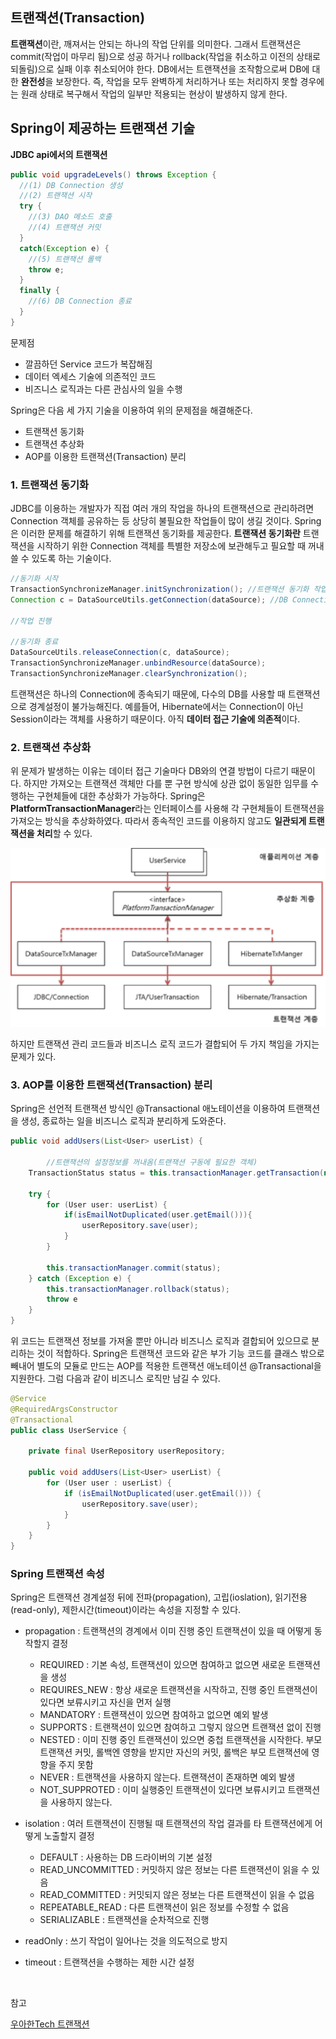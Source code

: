 ## 트랜잭션(Transaction)

**트랜잭션**이란, 깨져서는 안되는 하나의 작업 단위를 의미한다. 그래서 트랜잭션은 commit(작업이 마무리 됨)으로 성공 하거나 rollback(작업을 취소하고 이전의 상태로 되돌림)으로 실패 이후 취소되어야 한다. DB에서는 트랜잭션을 조작함으로써 DB에 대한 **완전성**을 보장한다. 즉, 작업을 모두 완벽하게 처리하거나 또는 처리하지 못할 경우에는 원래 상태로 복구해서 작업의 일부만 적용되는 현상이 발생하지 않게 한다.

##  Spring이 제공하는 트랜잭션 기술

**JDBC api에서의 트랜잭션**

```java
public void upgradeLevels() throws Exception {
  //(1) DB Connection 생성
  //(2) 트랜잭션 시작
  try {
    //(3) DAO 메소드 호출
    //(4) 트랜잭션 커밋
  }
  catch(Exception e) {
    //(5) 트랜잭션 롤백
    throw e;
  }
  finally {
    //(6) DB Connection 종료
  }
}
```

문제점

- 깔끔하던 Service 코드가 복잡해짐
- 데이터 엑세스 기술에 의존적인 코드
- 비즈니스 로직과는 다른 관심사의 일을 수행

Spring은 다음 세 가지 기술을 이용하여 위의 문제점을 해결해준다.

- 트랜잭션 동기화
- 트랜잭션 추상화
- AOP를 이용한 트랜잭션(Transaction) 분리

### 1. 트랜잭션 동기화

JDBC를 이용하는 개발자가 직접 여러 개의 작업을 하나의 트랜잭션으로 관리하려면 Connection 객체를 공유하는 등 상당히 불필요한 작업들이 많이 생길 것이다. Spring은 이러한 문제를 해결하기 위해 트랜잭션 동기화를 제공한다. **트랜잭션 동기화란** 트랜잭션을 시작하기 위한 Connection 객체를 특별한 저장소에 보관해두고 필요할 때 꺼내쓸 수 있도록 하는 기술이다.

```java
//동기화 시작
TransactionSynchronizeManager.initSynchronization(); //트랜잭션 동기화 작업을 초기화
Connection c = DataSourceUtils.getConnection(dataSource); //DB Connection 생성 및 트랜잭션 시작

//작업 진행

//동기화 종료
DataSourceUtils.releaseConnection(c, dataSource);
TransactionSynchronizeManager.unbindResource(dataSource); 
TransactionSynchronizeManager.clearSynchronization(); 
```

트랜잭션은 하나의 Connection에 종속되기 때문에, 다수의 DB를 사용할 때 트랜잭션으로 경계설정이 불가능해진다. 예를들어, Hibernate에서는 Connection이 아닌 Session이라는 객체를 사용하기 때문이다. 아직 **데이터 접근 기술에 의존적**이다.

### 2. 트랜잭션 추상화

위 문제가 발생하는 이유는 데이터 접근 기술마다 DB와의 연결 방법이 다르기 때문이다. 하지만 가져오는 트랜잭션 객체만 다를 뿐 구현 방식에 상관 없이 동일한 임무를 수행하는 구현체들에 대한 추상화가 가능하다. Spring은 **PlatformTransactionManager**라는 인터페이스를 사용해 각 구현체들이 트랜잭션을 가져오는 방식을 추상화하였다. 따라서 종속적인 코드를 이용하지 않고도 **일관되게 트랜잭션을 처리**할 수 있다.

![img](https://github.com/dilmah0203/TIL/blob/main/Image/Platformtransactionmanager.png)

하지만 트랜잭션 관리 코드들과 비즈니스 로직 코드가 결합되어 두 가지 책임을 가지는 문제가 있다.

### 3. AOP를 이용한 트랜잭션(Transaction) 분리

Spring은 선언적 트랜잭션 방식인 @Transactional 애노테이션을 이용하여 트랜잭션을 생성, 종료하는 일을 비즈니스 로직과 분리하게 도와준다.


```java
public void addUsers(List<User> userList) {

        //트랜잭션의 설정정보를 꺼내옴(트랜잭션 구동에 필요한 객체)
	TransactionStatus status = this.transactionManager.getTransaction(new DefaultTransactionDefinition());
	
	try {
		for (User user: userList) {
			if(isEmailNotDuplicated(user.getEmail())){
				userRepository.save(user);
			}
		}

		this.transactionManager.commit(status);
	} catch (Exception e) {
		this.transactionManager.rollback(status);
		throw e
	}
}
```

위 코드는 트랜잭션 정보를 가져올 뿐만 아니라 비즈니스 로직과 결합되어 있으므로 분리하는 것이 적합하다. Spring은 트랜잭션 코드와 같은 부가 기능 코드를 클래스 밖으로 빼내어 별도의 모듈로 만드는 AOP를 적용한 트랜잭션 애노테이션 @Transactional을 지원한다. 그럼 다음과 같이 비즈니스 로직만 남길 수 있다. 

```java
@Service
@RequiredArgsConstructor
@Transactional
public class UserService {

    private final UserRepository userRepository;

    public void addUsers(List<User> userList) {
        for (User user : userList) {
            if (isEmailNotDuplicated(user.getEmail())) {
                userRepository.save(user);
            }
        }
    }
}
```

### Spring 트랜잭션 속성

Spring은 트랜잭션 경계설정 뒤에 전파(propagation), 고립(ioslation), 읽기전용(read-only), 제한시간(timeout)이라는 속성을 지정할 수 있다.

- propagation : 트랜잭션의 경계에서 이미 진행 중인 트랜잭션이 있을 때 어떻게 동작할지 결정
  - REQUIRED : 기본 속성, 트랜잭션이 있으면 참여하고 없으면 새로운 트랜잭션을 생성
  - REQUIRES_NEW : 항상 새로운 트랜잭션을 시작하고, 진행 중인 트랜잭션이 있다면 보류시키고 자신을 먼저 실행
  - MANDATORY : 트랜잭션이 있으면 참여하고 없으면 예외 발생
  - SUPPORTS : 트랜잭션이 있으면 참여하고 그렇지 않으면 트랜잭션 없이 진행
  - NESTED : 이미 진행 중인 트랜잭션이 있으면 중첩 트랜잭션을 시작한다. 부모 트랜잭션 커밋, 롤백엔 영향을 받지만 자신의 커밋, 롤백은 부모 트랜잭션에 영향을 주지 못함
  - NEVER : 트랜잭션을 사용하지 않는다. 트랜잭션이 존재하면 예외 발생
  - NOT_SUPPROTED : 이미 실행중인 트랜잭션이 있다면 보류시키고 트랜잭션을 사용하지 않는다. 
  
- isolation : 여러 트랜잭션이 진행될 때 트랜잭션의 작업 결과를 타 트랜잭션에게 어떻게 노출할지 결정
  - DEFAULT : 사용하는 DB 드라이버의 기본 설정
  - READ_UNCOMMITTED : 커밋하지 않은 정보는 다른 트랜잭션이 읽을 수 있음
  - READ_COMMITTED : 커밋되지 않은 정보는 다른 트랜잭션이 읽을 수 없음
  - REPEATABLE_READ : 다른 트랜잭션이 읽은 정보를 수정할 수 없음
  - SERIALIZABLE : 트랜잭션을 순차적으로 진행

- readOnly : 쓰기 작업이 일어나는 것을 의도적으로 방지

- timeout : 트랜잭션을 수행하는 제한 시간 설정

<br>

참고

[우아한Tech 트랜잭션](https://www.youtube.com/watch?v=aX9c7z9l_u8)

